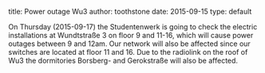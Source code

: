 title: Power outage Wu3
author: toothstone
date: 2015-09-15
type: default

On Thursday (2015-09-17) the Studentenwerk is going to check the electric installations at Wundtstraße 3 on floor 9 and 11-16, which will cause power outages between 9 and 12am. Our network will also be affected since our switches are located at floor 11 and 16.
Due to the radiolink on the roof of Wu3 the dormitories Borsberg- and Gerokstraße will also be affected.
